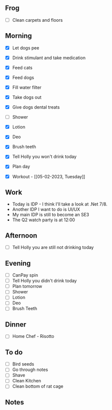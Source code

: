 ## Frog
- [ ] Clean carpets and floors

## Morning 
- [x] Let dogs pee
- [x] Drink stimulant and take medication
- [x] Feed cats
- [x] Feed dogs
- [x] Fill water filter
- [x] Take dogs out 
- [x] Give dogs dental treats
- [ ] Shower
- [x] Lotion
- [x] Deo
- [x] Brush teeth
- [x] Tell Holly you won't drink today
- [x] Plan day

- [x] Workout - [[05-02-2023, Tuesday]]

## Work
- Today is IDP - I think I'll take a look at .Net 7/8. 
- Another IDP I want to do is UI/UX
- My main IDP is still to become an SE3
- The Q2 watch party is at 12:00 

## Afternoon 
- [ ] Tell Holly you are still not drinking today 

## Evening
- [ ] CanPay spin
- [ ] Tell Holly you didn't drink today
- [ ] Plan tomorrow 
- [ ] Shower 
- [ ] Lotion 
- [ ] Deo 
- [ ] Brush Teeth 

## Dinner 
- [ ] Home Chef - Risotto

## To do
- [ ] Bird seeds 
- [ ] Go through notes
- [ ] Shave 
- [ ] Clean Kitchen 
- [ ] Clean bottom of rat cage 

## Notes 
